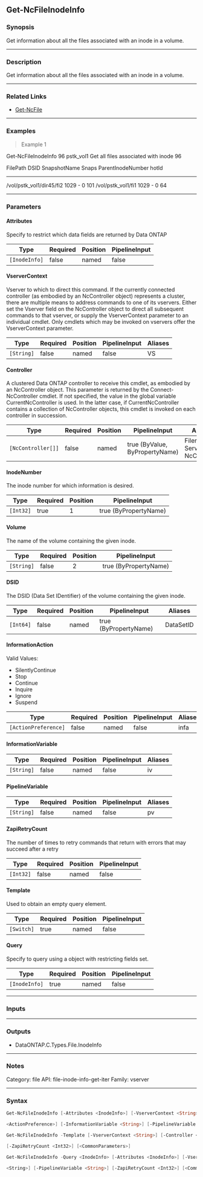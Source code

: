 Get-NcFileInodeInfo
-------------------

### Synopsis
Get information about all the files associated with an inode in a volume.

---

### Description

Get information about all the files associated with an inode in a volume.

---

### Related Links
* [Get-NcFile](Get-NcFile)

---

### Examples
> Example 1

Get-NcFileInodeInfo 96 pstk_vol1
Get all files associated with inode 96

FilePath                                       DSID SnapshotName         Snaps                        ParentInodeNumber
                                                                         hotId
--------                                       ---- ------------         -----                        -----------------
/vol/pstk_vol1/dir45/fi2                       1029 -                        0                                      101
/vol/pstk_vol1/fi1                             1029 -                        0                                       64

---

### Parameters
#### **Attributes**
Specify to restrict which data fields are returned by Data ONTAP

|Type         |Required|Position|PipelineInput|
|-------------|--------|--------|-------------|
|`[InodeInfo]`|false   |named   |false        |

#### **VserverContext**
Vserver to which to direct this command.  If the currently connected controller (as embodied by an NcController object) represents a cluster, there are multiple means to address commands to one of its vservers.  Either set the Vserver field on the NcController object to direct all subsequent commands to that vserver, or supply the VserverContext parameter to an individual cmdlet.  Only cmdlets which may be invoked on vservers offer the VserverContext parameter.

|Type      |Required|Position|PipelineInput|Aliases|
|----------|--------|--------|-------------|-------|
|`[String]`|false   |named   |false        |VS     |

#### **Controller**
A clustered Data ONTAP controller to receive this cmdlet, as embodied by an NcController object.  This parameter is returned by the Connect-NcController cmdlet.  If not specified, the value in the global variable CurrentNcController is used.  In the latter case, if CurrentNcController contains a collection of NcController objects, this cmdlet is invoked on each controller in succession.

|Type              |Required|Position|PipelineInput                 |Aliases                          |
|------------------|--------|--------|------------------------------|---------------------------------|
|`[NcController[]]`|false   |named   |true (ByValue, ByPropertyName)|Filer<br/>Server<br/>NcController|

#### **InodeNumber**
The inode number for which information is desired.

|Type     |Required|Position|PipelineInput        |
|---------|--------|--------|---------------------|
|`[Int32]`|true    |1       |true (ByPropertyName)|

#### **Volume**
The name of the volume containing the given inode.

|Type      |Required|Position|PipelineInput        |
|----------|--------|--------|---------------------|
|`[String]`|false   |2       |true (ByPropertyName)|

#### **DSID**
The DSID (Data Set IDentifier) of the volume containing the given inode.

|Type     |Required|Position|PipelineInput        |Aliases  |
|---------|--------|--------|---------------------|---------|
|`[Int64]`|false   |named   |true (ByPropertyName)|DataSetID|

#### **InformationAction**

Valid Values:

* SilentlyContinue
* Stop
* Continue
* Inquire
* Ignore
* Suspend

|Type                |Required|Position|PipelineInput|Aliases|
|--------------------|--------|--------|-------------|-------|
|`[ActionPreference]`|false   |named   |false        |infa   |

#### **InformationVariable**

|Type      |Required|Position|PipelineInput|Aliases|
|----------|--------|--------|-------------|-------|
|`[String]`|false   |named   |false        |iv     |

#### **PipelineVariable**

|Type      |Required|Position|PipelineInput|Aliases|
|----------|--------|--------|-------------|-------|
|`[String]`|false   |named   |false        |pv     |

#### **ZapiRetryCount**
The number of times to retry commands that return with errors that may succeed after a retry

|Type     |Required|Position|PipelineInput|
|---------|--------|--------|-------------|
|`[Int32]`|false   |named   |false        |

#### **Template**
Used to obtain an empty query element.

|Type      |Required|Position|PipelineInput|
|----------|--------|--------|-------------|
|`[Switch]`|true    |named   |false        |

#### **Query**
Specify to query using a object with restricting fields set.

|Type         |Required|Position|PipelineInput|
|-------------|--------|--------|-------------|
|`[InodeInfo]`|true    |named   |false        |

---

### Inputs

---

### Outputs
* DataONTAP.C.Types.File.InodeInfo

---

### Notes
Category: file
API: file-inode-info-get-iter
Family: vserver

---

### Syntax
```PowerShell
Get-NcFileInodeInfo [-Attributes <InodeInfo>] [-VserverContext <String>] [-Controller <NcController[]>] [-InodeNumber] <Int32> [[-Volume] <String>] [-DSID <Int64>] [-InformationAction 
```
```PowerShell
<ActionPreference>] [-InformationVariable <String>] [-PipelineVariable <String>] [-ZapiRetryCount <Int32>] [<CommonParameters>]
```
```PowerShell
Get-NcFileInodeInfo -Template [-VserverContext <String>] [-Controller <NcController[]>] [-InformationAction <ActionPreference>] [-InformationVariable <String>] [-PipelineVariable <String>] 
```
```PowerShell
[-ZapiRetryCount <Int32>] [<CommonParameters>]
```
```PowerShell
Get-NcFileInodeInfo -Query <InodeInfo> [-Attributes <InodeInfo>] [-VserverContext <String>] [-Controller <NcController[]>] [-InformationAction <ActionPreference>] [-InformationVariable 
```
```PowerShell
<String>] [-PipelineVariable <String>] [-ZapiRetryCount <Int32>] [<CommonParameters>]
```
